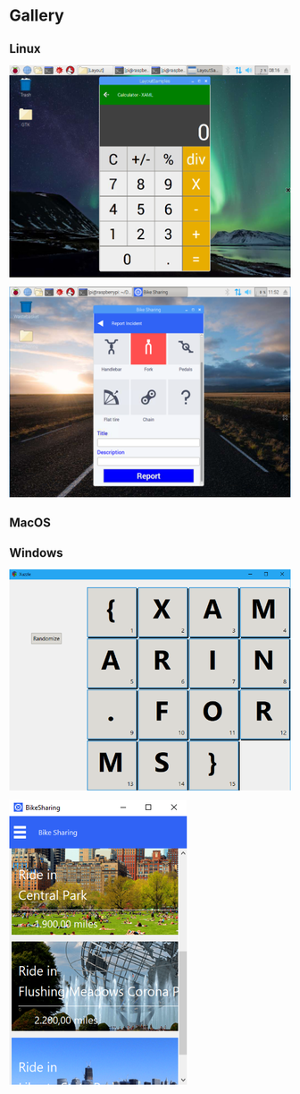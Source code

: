 # Gallery

## Linux

![Sample Calculator running on Raspbian](images/calculator-pi.png)

![Connect 2016 Demo running on Raspbian](images/bikesharing-pi.png)

## MacOS

## Windows

![Xuzzle demo running on Windows](images/xuzzle-windows.png)

![Connect 2016 Demo running on Windows](images/bikesharing-windows.png)
